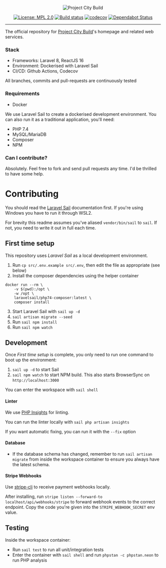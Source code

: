 <p align="center">
    <img src="https://projectcitybuild.com/assets/images/logo.png" alt="Project City Build"/>
</p>

<p align="center">
    <a href="https://opensource.org/licenses/MPL-2.0"><img src="https://img.shields.io/badge/License-MPL%202.0-brightgreen.svg" alt="License: MPL 2.0"></a>
    <a href="https://github.com/projectcitybuild/web/actions?query=workflow%3A%22PHP+Test%22"><img src="https://github.com/projectcitybuild/web/workflows/PHP%20Test/badge.svg?branch=dev" alt="Build status"></a>
    <a href="https://codecov.io/gh/projectcitybuild/web/"><img src="https://codecov.io/gh/projectcitybuild/web/branch/master/graph/badge.svg" alt="codecov"></a>
    <a href="https://dependabot.com"><img src="https://api.dependabot.com/badges/status?host=github&repo=projectcitybuild/web" alt="Dependabot Status"></a>
</p>

---

The official repository for [Project City Build](https://projectcitybuild.com)'s homepage and related web services.

### Stack
* Frameworks: Laravel 8, ReactJS 16
* Environment: Dockerised with Laravel Sail
* CI/CD: Github Actions, Codecov

All branches, commits and pull-requests are continuously tested

### Requirements
* Docker

We use Laravel Sail to create a dockerised development environment. You can also run it as a traditional application, you'll need:

* PHP 7.4
* MySQL/MariaDB
* Composer
* NPM

### Can I contribute?
Absolutely. Feel free to fork and send pull requests any time. I'd be thrilled to have some help.

# Contributing

You should read the [Laravel Sail](https://laravel.com/docs/8.x/sail) documentation first. If you're using Windows you have to run it through WSL2.

For brevity this readme assumes you've aliased `vendor/bin/sail` to `sail`. If not, you need to write it out in full each time.

## First time setup
This repository uses *Laravel Sail* as a local development environment.

1. Run `cp src/.env.example src/.env`, then edit the file as appropriate (see below)
2. Install the composer dependencies using the helper container
```
docker run --rm \
    -v $(pwd):/opt \
    -w /opt \
    laravelsail/php74-composer:latest \
    composer install
```

3. Start Laravel Sail with `sail up -d`
4. `sail artisan migrate --seed`
5. Run `sail npm install`
6. Run `sail npm watch`

## Development
Once *First time setup* is complete, you only need to run one command to boot up the environment:

1. `sail up -d` to start Sail
2. `sail npm watch` to start NPM build. This also starts BrowserSync on `http://localhost:3000`

You can enter the workspace with `sail shell`

#### Linter

We use [PHP Insights](https://phpinsights.com/) for linting.

You can run the linter locally with `sail php artisan insights`

If you want automatic fixing, you can run it with the `--fix` option

#### Database
* If the database schema has changed, remember to run `sail artisan migrate` from inside the workspace container to ensure you always have the latest schema.

#### Stripe Webhooks
Use [stripe-cli](https://stripe.com/docs/stripe-cli) to receive payment webhooks locally.

After installing, run `stripe listen --forward-to localhost/api/webhooks/stripe` to forward webhook events to the correct endpoint. Copy the code you're given into the `STRIPE_WEBHOOK_SECRET` env value.

## Testing
Inside the workspace container:
* Run `sail test` to run all unit/integration tests
* Enter the container with `sail shell` and run `phpstan -c phpstan.neon` to run PHP analysis
